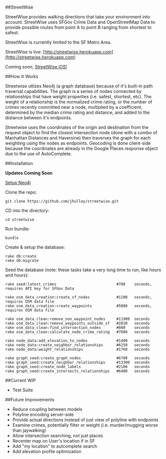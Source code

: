 ##StreetWise

StreetWise provides walking directions that take your environment into account. StreetWise uses SFGov Crime Data and OpenStreetMap Data to provide possible routes from point A to point B ranging from shortest to safest.

StreetWise is currently limited to the SF Metro Area.

StreetWise is live: [http://streetwise.herokuapp.com](http://streetwise.herokuapp.com)

Coming soon, [StreetWise iOS!](https://github.com/jhulley/StreetWiseiOS)


##How It Works

Streetwise utlizes Neo4j (a graph database) because of it's built-in path traversal capabilities. The graph is a series of nodes connected by relationships that have weight properties (i.e. safest, shortest, etc). The weight of a relationship is the normalized crime rating, or the number of crimes recently committed near a node, multiplied by a coefficient, determined by the median crime rating and distance, and added to the distance between it's endpoints.

Streetwise uses the coordinates of the origin and destination from the request object to find the closest intersection node (done with a combo of Manhattan Distances and Haversine) then traverses the graph for each weighting using the nodes as endpoints. Geocoding is done client-side because the coordinates are already in the Google Places response object due to the use of AutoComplete.


##Installation

__Updates Coming Soon__

[Setup Neo4j](http://www.neo4j.org/download)

Clone the repo:

```
git clone https://github.com/jhulley/streetwise.git
```

CD into the directory:

```
cd streetwise
```

Run bundle:

```
bundle
```

Create & setup the database:

```
rake db:create
rake db:migrate
```

Seed the database (note: these tasks take a very long time to run, like hours and hours):

```
rake seed:latest_crimes                           #700    seconds, requires API key for SFGov Data

rake osm_data_creation:create_sf_nodes            #1200   seconds, requires OSM data file
rake osm_data_creation:create_waypoints           #5000   seconds, requires OSM data file

rake osm_data_clean:remove_non_waypoint_nodes     #11900  seconds
rake osm_data_clean:remove_waypoints_outside_sf   #2820   seconds
rake osm_data_clean:find_intersection_nodes       #800    seconds
rake osm_data_clean:calculate_node_crime_rating   #7800   seconds

rake node_data:add_elevation_to_nodes             #1400   seconds
rake node_data:create_neighbor_relationships      #6250   seconds
rake node_data:weight_relationships               #1760   seconds

rake graph_seed:create_graph_nodes                #6700   seconds
rake graph_seed:create_neighbor_relationships     #13300  seconds
rake graph_seed:create_node_labels                #2100   seconds
rake graph_seed:create_intersects_relationships   #6400   seconds
```


##Current WIP
* Test Suite


##Future Improvements
* Reduce coupling between models
* Polyline encoding server-side
* Provide actual directions instead of just view of polyline with endpoints
* Examine crimes, potentially filter or weight (i.e. murder/mugging worse than jaywalking)
* Allow intersection searching, not just places
* Recenter map on User's location if in SF
* Add "my location" to autcomplete search
* Add elevation profile optimization
